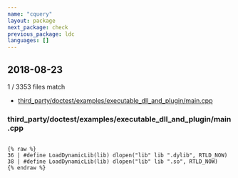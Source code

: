 ```yaml
---
name: "cquery"
layout: package
next_package: check
previous_package: ldc
languages: []
---
```

## 2018-08-23
1 / 3353 files match

 - [third_party/doctest/examples/executable_dll_and_plugin/main.cpp](#third_partydoctestexamplesexecutable_dll_and_pluginmaincpp)

### third_party/doctest/examples/executable_dll_and_plugin/main.cpp

```

{% raw %}
36 | #define LoadDynamicLib(lib) dlopen("lib" lib ".dylib", RTLD_NOW)
38 | #define LoadDynamicLib(lib) dlopen("lib" lib ".so", RTLD_NOW)
{% endraw %}

```